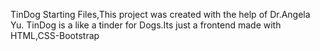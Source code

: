 TinDog Starting Files,This project was created with the help of Dr.Angela Yu.
TinDog is a like a tinder for Dogs.Its just a frontend made with HTML,CSS-Bootstrap 
